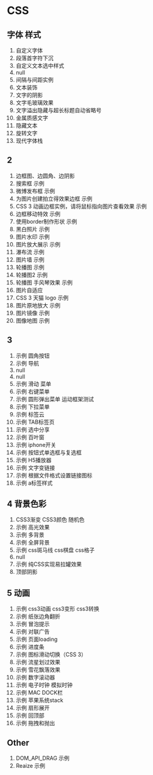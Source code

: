 # CSS

## 字体 样式

1. 自定义字体
2. 段落首字符下沉
3. 自定义文本选中样式
4. null
5. 间隔与间距实例
6. 文本装饰
7. 文字的阴影
8. 文字毛玻璃效果
9. 文字溢出隐藏与超长标题自动省略号
10. 金属质感文字
11. 隐藏文本
12. 旋转文字
13. 现代字体栈

## 2

1. 边框图、边圆角、边阴影
2. 搜索框 示例
3. 微博发布框 示例
4. 为图片创建拍立得效果边框 示例
5. CSS 3 动画边框实例，请将鼠标指向图片查看效果 示例
6. 边框移动特效 示例
7. 使用border制作形状 示例
8. 黑白照片 示例
9. 图片水印 示例
10. 图片放大展示 示例
11. 瀑布流 示例
12. 图片墙 示例
13. 轮播图 示例
14. 轮播图2 示例
15. 轮播图 手风琴效果 示例
16. 图片自适应
17. CSS 3 天猫 logo 示例
18. 图片原地放大 示例
19. 图片镜像 示例
20. 图像地图 示例

## 3

1. 示例 圆角按钮
2. 示例 导航
3. null
4. null
5. 示例 滑动 菜单
6. 示例 右键菜单
7. 示例 圆形弹出菜单 运动框架测试
8. 示例 下拉菜单
9. 示例 标签云
10. 示例 TAB标签页
11. 示例 选中分享
12. 示例 百叶窗
13. 示例 iphone开关
14. 示例 按钮式单选框与复选框
15. 示例 H5播放器
16. 示例 文字变链接
17. 示例 根据文件格式设置链接图标
18. 示例 a标签样式

## 4 背景色彩

1. CSS3渐变 CSS3颜色 随机色
2. 示例 高光效果
3. 示例 多背景
4. 示例 全屏背景
5. 示例 css斑马线 css棋盘 css格子
6. null
7. 示例 纯CSS实现易拉罐效果
8. 顶部阴影

## 5 动画

1. 示例 css3动画 css3变形 css3转换
2. 示例 纸张边角翻折
3. 示例 冒泡提示
4. 示例 对联广告
5. 示例 页面loading
6. 示例 进度条
7. 示例 图标滑动切换（CSS 3）
8. 示例 流星划过效果
9. 示例 雪花飘落效果
10. 示例 数字滚动器 
11. 示例 电子时钟 模拟时钟
12. 示例 MAC DOCK栏
13. 示例 苹果系统stack
14. 示例 扇形展开
15. 示例 回顶部
16. 示例 拖拽和抛出


## Other

1. DOM_API_DRAG 示例
2. Reaize 示例